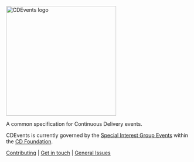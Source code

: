<img src="https://raw.githubusercontent.com/cdfoundation/artwork/main/cdevents/horizontal/color/cdevents_horizontal-color.svg" alt="CDEvents logo" width="300"/>

A common specification for Continuous Delivery events. 

CDEvents is currently governed by the [Special Interest Group Events](https://github.com/cdfoundation/sig-events) within the [CD Foundation](https://cd.foundation/).

[Contributing](https://github.com/cdevents/community#contributing) | [Get in touch](https://github.com/cdevents/community#how-to-get-involved) | [General Issues](https://github.com/cdevents/community/issues)

